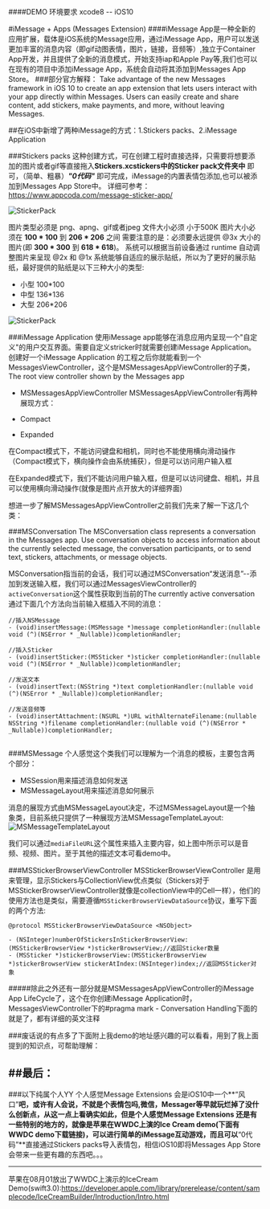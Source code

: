 ####DEMO 环境要求 xcode8 -- iOS10

#iMessage + Apps (Messages Extension)
####iMessage App是一种全新的应用扩展，载体是iOS系统的Message应用，通过iMessage App，用户可以发送更加丰富的消息内容（即gif动图表情，图片，链接，音频等）,独立于Container App开发，并且提供了全新的消息模式，开始支持iap和Apple Pay等,我们也可以在现有的项目中添加iMessage App，系统会自动将其添加到Messages App Store。
###部分官方解释：
Take advantage of the new Messages framework in iOS 10 to create an app extension that lets users interact with your app directly within Messages. Users can easily create and share content, add stickers, make payments, and more, without leaving Messages.


##在iOS中新增了两种iMessage的方式：1.Stickers packs、2.iMessage Application

###Stickers packs
这种创建方式，可在创建工程时直接选择，只需要将想要添加的图片或者gif等直接拖入**Stickers.xcstickers中的Sticker pack文件夹中** 即可，（简单、粗暴）***"0代码"*** 即可完成，iMessage的内置表情包添加,也可以被添加到Messages App Store中。
详细可参考：<https://www.appcoda.com/message-sticker-app/>

![StickerPack](http://oakbcmhd4.bkt.clouddn.com/StickerPack.png)

 图片类型必须是 png、apng、gif或者jpeg
文件大小必须 小于500K
图片大小必须在 **100 * 100** 到 **206 * 206** 之间
需要注意的是：必须要永远提供 @3x 大小的图片(即 **300 * 300** 到 **618 * 618**)。
系统可以根据当前设备通过 runtime 自动调整图片来呈现 @2x 和 @1x
系统能够自适应的展示贴纸，所以为了更好的展示贴纸，最好提供的贴纸是以下三种大小的类型:

* 小型 100*100
* 中型 136*136
* 大型 206*206

![StickerPack](http://oakbcmhd4.bkt.clouddn.com/StickerDetail.png)

###iMessage Application
 使用iMessage app能够在消息应用内呈现一个"自定义"的用户交互界面。需要自定义stricker时就需要创建iMessage Application。
 创建好一个iMessage Application 的工程之后你就能看到一个MessagesViewController，这个是MSMessagesAppViewController的子类，The root view controller shown by the Messages app
 * MSMessagesAppViewController
 MSMessagesAppViewController有两种展现方式：
 
  * Compact 
  * Expanded
  
在Compact模式下，不能访问键盘和相机，同时也不能使用横向滑动操作（Compact模式下，横向操作会由系统捕获），但是可以访问用户输入框
  
  在Expanded模式下，我们不能访问用户输入框，但是可以访问键盘、相机，并且可以使用横向滑动操作(就像是图片点开放大的详细界面)

想进一步了解MSMessagesAppViewController之前我们先来了解一下这几个类：

###MSConversation
The MSConversation class represents a conversation in the Messages app. Use conversation objects to access information about the currently selected message, the conversation participants, or to send text, stickers, attachments, or message objects.

MSConversation指当前的会话，我们可以通过MSConversation“发送消息”--添加到发送输入框，我们可以通过MessagesViewController的 `activeConversation`这个属性获取到当前的The currently active conversation
通过下面几个方法向当前输入框插入不同的消息：

```
//插入NSMessage
- (void)insertMessage:(MSMessage *)message completionHandler:(nullable void (^)(NSError * _Nullable))completionHandler;

//插入Sticker
- (void)insertSticker:(MSSticker *)sticker completionHandler:(nullable void (^)(NSError * _Nullable))completionHandler;

//发送文本
- (void)insertText:(NSString *)text completionHandler:(nullable void (^)(NSError * _Nullable))completionHandler;

//发送音频等
- (void)insertAttachment:(NSURL *)URL withAlternateFilename:(nullable NSString *)filename completionHandler:(nullable void (^)(NSError * _Nullable))completionHandler;


```
###MSMessage
个人感觉这个类我们可以理解为一个消息的模板，主要包含两个部分：

* MSSession用来描述消息如何发送
* MSMessageLayout用来描述消息如何展示

消息的展现方式由MSMessageLayout决定，不过MSMessageLayout是一个抽象类，目前系统只提供了一种展现方法MSMessageTemplateLayout:
![MSMessageTemplateLayout](http://oakbcmhd4.bkt.clouddn.com/MSMessageTemplateLayout.png)

我们可以通过`mediaFileURL`这个属性来插入主要内容，如上图中所示可以是音频、视频、图片。至于其他的描述文本可看demo中。

###MSStickerBrowserViewController
MSStickerBrowserViewController 是用来管理，显示Stickers与CollectionView优点类似（Stickers对于MSStickerBrowserViewController就像是collectionView中的Cell一样），他们的使用方法也是类似，需要遵循`MSStickerBrowserViewDataSource`协议，重写下面的两个方法:

```
@protocol MSStickerBrowserViewDataSource <NSObject>

- (NSInteger)numberOfStickersInStickerBrowserView:(MSStickerBrowserView *)stickerBrowserView;//返回Sticker数量
- (MSSticker *)stickerBrowserView:(MSStickerBrowserView *)stickerBrowserView stickerAtIndex:(NSInteger)index;//返回MSSticker对象

```
#####除此之外还有一部分就是MSMessagesAppViewController的iMessage App LifeCycle了，这个在你创建iMessage Application时，MessagesViewController下的#pragma mark - Conversation Handling下面的就是了，都有详细的英文注释

###废话说的有点多了下面附上我demo的地址感兴趣的可以看看，用到了我上面提到的知识点，可帮助理解：

##最后：
---
###以下纯属个人YY
个人感觉Message Extensions 会是iOS10中一个**“风口”**吧，或许有人会说，不就是个表情包吗,微信，Messager等早就玩烂掉了没什么创新点，从这一点上看确实如此，但是个人感觉Message Extensions 还是有一些特别的地方的，就像是苹果在WWDC上演的Ice Cream demo(下面有WWDC demo下载链接)，可以进行简单的iMessage互动游戏，而且可以**“0代码”**直接通过Stickers packs导入表情包，相信iOS10即将Messages App Store会带来一些更有趣的东西吧。。。

---  
苹果在08月01放出了WWDC上演示的IceCream Demo(swift3.0):<https://developer.apple.com/library/prerelease/content/samplecode/IceCreamBuilder/Introduction/Intro.html>
